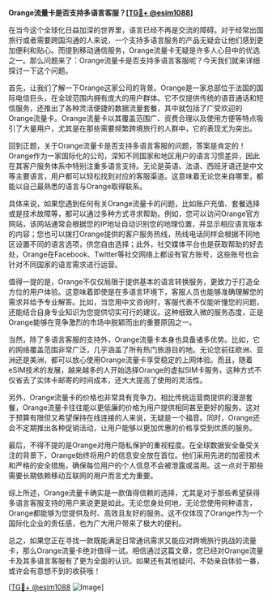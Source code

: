 **Orange流量卡是否支持多语言客服？[[TG💪+ @esim1088](https://t.me/s/esim1088)]**

在当今这个全球化日益加深的世界里，语言已经不再是交流的障碍。对于经常出国旅行或者需要跨国沟通的人来说，一个支持多语言服务的产品无疑会让他们感到更加便利和贴心。而提到移动通信服务，Orange流量卡无疑是许多人心目中的优选之一。那么问题来了：Orange流量卡是否支持多语言客服呢？今天我们就来详细探讨一下这个问题。

首先，让我们了解一下Orange这家公司的背景。Orange是一家总部位于法国的国际电信巨头，在全球范围内拥有庞大的用户群体。它不仅提供传统的语音通话和短信服务，还推出了各种灵活便捷的数据流量套餐，其中就包括了广受欢迎的Orange流量卡。Orange流量卡以其覆盖范围广、资费合理以及使用方便等特点吸引了大量用户，尤其是在那些需要频繁跨境旅行的人群中，它的表现尤为突出。

回到正题，关于Orange流量卡是否支持多语言客服的问题，答案是肯定的！Orange作为一家国际化的公司，深知不同国家和地区用户的语言习惯差异，因此在其客户服务体系中特别注重多语言支持。无论是英语、法语、西班牙语还是中文等主要语言，用户都可以轻松找到对应的客服渠道。这意味着无论您来自哪里，都能以自己最熟悉的语言与Orange取得联系。

具体来说，如果您遇到任何有关Orange流量卡的问题，比如账户充值、套餐选择或是技术故障等，都可以通过多种方式寻求帮助。例如，您可以访问Orange官方网站，该网站通常会根据您的IP地址自动识别您的地理位置，并显示相应语言版本的内容；您也可以拨打Orange提供的客户服务热线，热线电话同样会根据不同地区设置不同的语言选项，供您自由选择；此外，社交媒体平台也是获取帮助的好去处，Orange在Facebook、Twitter等社交网络上都设有官方账号，这些账号也会针对不同国家的语言需求进行运营。

值得一提的是，Orange不仅仅局限于提供基本的语言转换服务，更致力于打造全方位的用户体验。这意味着即使是在多语言环境下，客服人员也能够准确理解您的需求并给予专业解答。比如，当您用中文咨询时，客服代表不仅能听懂您的问题，还能结合自身专业知识为您提供切实可行的建议。这种细致入微的服务态度，正是Orange能够在竞争激烈的市场中脱颖而出的重要原因之一。

当然，除了多语言客服的支持外，Orange流量卡本身也具备诸多优势。比如，它的网络覆盖范围非常广泛，几乎涵盖了所有热门旅游目的地。无论您前往欧洲、亚洲还是美洲，都可以放心使用Orange流量卡享受稳定的上网体验。而且，随着eSIM技术的发展，越来越多的人开始选择Orange的虚拟SIM卡服务，这种方式不仅省去了实体卡邮寄的时间成本，还大大提高了使用的灵活性。

另外，Orange流量卡的价格也非常具有竞争力。相比传统运营商提供的漫游套餐，Orange流量卡往往能以更低廉的价格为用户提供相同甚至更好的服务。这对于预算有限但又希望保持在线连接的人来说，无疑是一个福音。同时，Orange还会不定期推出各种促销活动，让用户能够以更加优惠的价格享受到优质的服务。

最后，不得不提的是Orange对用户隐私保护的重视程度。在全球数据安全备受关注的背景下，Orange始终将用户的信息安全放在首位。他们采用先进的加密技术和严格的安全措施，确保每位用户的个人信息不会被泄露或滥用。这一点对于那些需要长期依赖移动互联网的用户而言尤为重要。

综上所述，Orange流量卡确实是一款值得信赖的选择，尤其是对于那些希望获得多语言客服支持的用户来说更是如此。无论您身处何地，无论您使用何种语言，Orange都能够为您提供及时、高效且友好的服务。这不仅体现了Orange作为一个国际化企业的责任感，也为广大用户带来了极大的便利。

总之，如果您正在寻找一款既能满足日常通讯需求又能应对跨境旅行挑战的流量卡，那么Orange流量卡绝对值得一试。相信通过这篇文章，您已经对Orange流量卡及其多语言客服有了更为全面的认识。如果还有其他疑问，不妨亲自体验一番，或许会有意想不到的收获哦！

[[TG💪+ @esim1088](https://t.me/s/esim1088) ![Image](https://i.postimg.cc/4NQfJmqS/Snipaste-2025-05-13-00-14-12.png)]